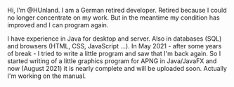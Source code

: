 Hi, I’m @HUnland.
I am a German retired developer. Retired because I could no longer concentrate on my work. But in the meantime my condition has improved and I can program again.

I have experience in Java for desktop and server. Also in databases (SQL) and browsers (HTML, CSS, JavaScript ...). In May 2021 - after some years of break - I tried to write a little program and saw that I'm back again. So I started writing of a little graphics program for APNG in Java/JavaFX and now (August 2021) it is nearly complete and will be uploaded soon. Actually I'm working on the manual.
